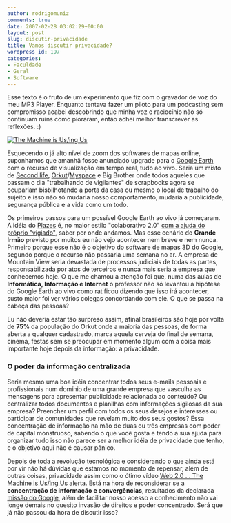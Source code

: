 ```yaml
---
author: rodrigomuniz
comments: true
date: 2007-02-28 03:02:29+00:00
layout: post
slug: discutir-privacidade
title: Vamos discutir privacidade?
wordpress_id: 197
categories:
- Faculdade
- Geral
- Software
---
```


Esse texto é o fruto de um experimento que fiz com o gravador de voz do meu MP3 Player. Enquanto tentava fazer um piloto para um podcasting sem compromisso acabei descobrindo que minha voz e raciocínio não só continuam ruins como pioraram, então achei melhor transcrever as reflexões. :)



[![The Machine is Us/ing Us](http://rodrigomuniz.com/wp-content/img/privacidade.gif)](http://www.youtube.com/watch?v=6gmP4nk0EOE)


Esquecendo o já alto nível de zoom dos softwares de mapas online, suponhamos que amanhã fosse anunciado upgrade para o [Google Earth](http://earth.google.com/) com o recurso de visualização em tempo real, tudo ao vivo. Seria um misto de [Second life](http://secondlife.com/), [Orkut](http://orkut.com)/[Myspace](http://myspace.com) e Big Brother onde todos aqueles que passam o dia "trabalhando de vigilantes" de scrapbooks agora se ocupariam bisbilhotando a porta da casa ou mesmo o local de trabalho do sujeito e isso não só mudaria nosso comportamento, mudaria a publicidade, segurança pública e a vida como um todo.
<!-- more -->
Os primeiros passos para um possível Google Earth ao vivo já começaram. A idéia do [Plazes](http://beta.plazes.com/) é, no maior estilo "colaborativo 2.0" [com a ajuda do próprio "vigiado"](http://beta.plazes.com/help/screencasts.php), saber por onde andamos. Mas esse cenário do **Grande Irmão** previsto por muitos eu não vejo acontecer nem breve e nem nunca. Primeiro porque esse não é o objetivo do software de mapas 3D do Google, segundo porque o recurso não passaria uma semana no ar. A empresa de Mountain View seria devastada de processos judiciais de todas as partes, responsabilizada por atos de terceiros e nunca mais seria a empresa que conhecemos hoje. O que me chamou a atenção foi que, numa das aulas de **Informática, Informação e Internet** o professor não só levantou a hipótese do Google Earth ao vivo como ratificou dizendo que isso irá acontecer, susto maior foi ver vários colegas concordando com ele. O que se passa na cabeça das pessoas?

Eu não deveria estar tão surpreso assim, afinal brasileiros são hoje por volta de **75%** da população do Orkut onde a maioria das pessoas, de forma aberta a qualquer cadastrado, marca aquela cerveja do final de semana, cinema, festas sem se preocupar em momento algum com a coisa mais importante hoje depois da informação: a privacidade.



### O poder da informação centralizada


Seria mesmo uma boa idéia concentrar todos seus e-mails pessoais e profissionais num domínio de uma grande empresa que vasculha as mensagens para apresentar publicidade relacionada ao conteúdo? Ou centralizar todos documentos e planilhas com informações sigilosas da sua empresa? Preencher um perfil com todos os seus desejos e interesses ou participar de comunidades que revelam muito dos seus gostos? Essa concentração de informação na mão de duas ou três empresas com poder de capital monstruoso, sabendo o que você gosta e tendo a sua ajuda para organizar tudo isso não parece ser a melhor idéia de privacidade que tenho, e o objetivo aqui não é causar pânico.

Depois de toda a revolução tecnológica e considerando o que ainda está por vir não há dúvidas que estamos no momento de repensar, além de outras coisas, privacidade assim como o ótimo vídeo [Web 2.0 ... The Machine is Us/ing Us](http://www.youtube.com/watch?v=6gmP4nk0EOE) alerta. Está na hora de reconsiderar se a **concentração de informação e convergências**, resultados da declarada [missão do Google](http://www.google.com/intl/pt-BR/profile.html), além de facilitar nosso acesso a conhecimento não vai longe demais no quesito invasão de direitos e poder concentrado. Será que já não passou da hora de discutir isso?
